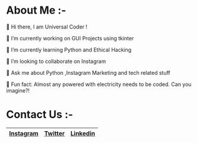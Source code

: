 # About Me :-

📌 Hi there, I am Universal Coder ! 

📌 I’m currently working on GUI Projects using tkinter

📌 I’m currently learning Python and Ethical Hacking

📌 I’m looking to collaborate on Instagram

📌 Ask me about Python ,Instagram Marketing and tech related stuff

📌 Fun fact: Almost any powered with electricity needs to be coded. Can you imagine?!

# Contact Us :-

|[Instagram](https://instagram.com/universalcoderr)|[Twitter](https://twitter.com/LondheAaryan)|[Linkedin](https://www.linkedin.com/in/aaryan-r-londhe-0a1809179/)|
|-|-|-|
